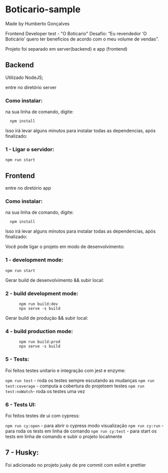 # Boticario-sample

Made by Humberto Gonçalves

Frontend Developer test - "O Boticario"
Desafio: “Eu revendedor ‘O Boticário’ quero ter benefícios de acordo com o meu volume de vendas”.

Projeto foi separado em server(backend) e app (frontend)

## Backend

Utilizado NodeJS;

entre no diretório server

### Como instalar:

na sua linha de comando, digite:

```
  npm install
```

Isso irá levar alguns minutos para instalar todas as dependencias, após finalizado:

###  1 - Ligar o servidor:

`npm run start`

## Frontend
entre no diretório app

###  Como instalar:

na sua linha de comando, digite:

```
  npm install
```

Isso irá levar alguns minutos para instalar todas as dependencias, após finalizado:

Você pode ligar o projeto em modo de desenvolvimento:

###  1 - development mode:

`npm run start`

Gerar build de desenvolvimento && subir local:

###  2 - build development mode:

```
      npm run build:dev
      npx serve -s build
```

Gerar build de produção && subir local:

###  4 - build production mode:

```
      npm run build:prod
      npx serve -s build
```

###  5 - Tests:

Foi feitos testes unitario e integração com jest e enzyme:

`npm run test` - roda os testes sempre escutando as mudanças
`npm run test:coverage` - computa a cobertura do projetoem testes
`npm run test:noWatch`- roda os testes uma vez

###  6 - Tests UI:

Foi feitos testes de ui com cypress:

`npm run cy:open`  - para abrir o cypress modo visualização
`npm run cy:run`  - para roda os tests em linha de comando
`npm run cy:test` - para start os tests em linha de comando e subir o projeto localmente

## 7 - Husky:

Foi adicionado no projeto jusky de pre commit com eslint e prettier
